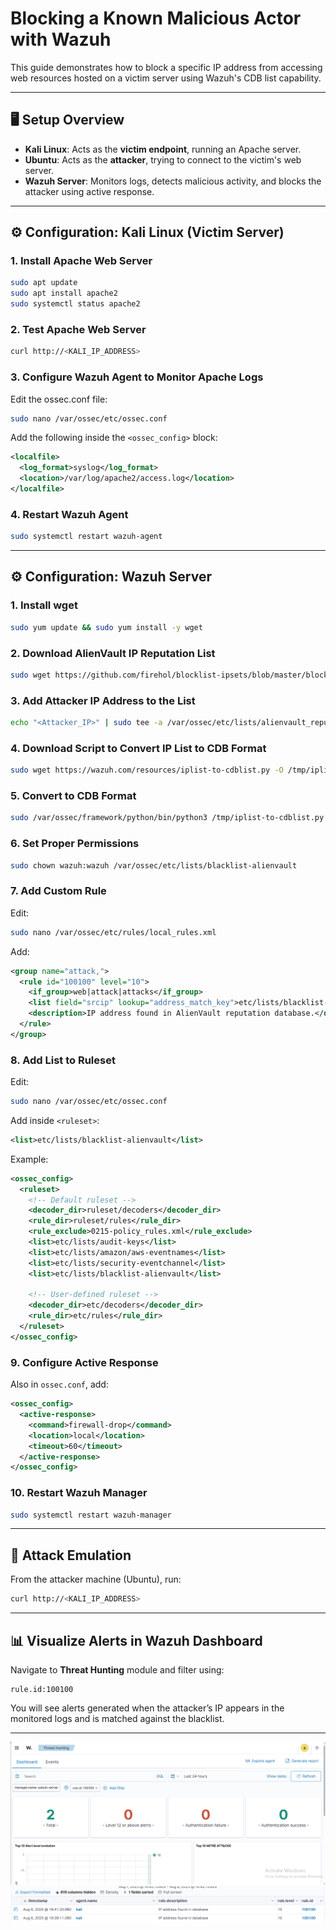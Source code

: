 # Blocking a Known Malicious Actor with Wazuh

This guide demonstrates how to block a specific IP address from accessing web resources hosted on a victim server using Wazuh's CDB list capability.

---

## 🖥️ Setup Overview

- **Kali Linux**: Acts as the **victim endpoint**, running an Apache server.
- **Ubuntu**: Acts as the **attacker**, trying to connect to the victim's web server.
- **Wazuh Server**: Monitors logs, detects malicious activity, and blocks the attacker using active response.

---

## ⚙️ Configuration: Kali Linux (Victim Server)

### 1. Install Apache Web Server
```bash
sudo apt update
sudo apt install apache2
sudo systemctl status apache2
````

### 2. Test Apache Web Server

```bash
curl http://<KALI_IP_ADDRESS>
```

### 3. Configure Wazuh Agent to Monitor Apache Logs

Edit the ossec.conf file:

```bash
sudo nano /var/ossec/etc/ossec.conf
```

Add the following inside the `<ossec_config>` block:

```xml
<localfile>
  <log_format>syslog</log_format>
  <location>/var/log/apache2/access.log</location>
</localfile>
```

### 4. Restart Wazuh Agent

```bash
sudo systemctl restart wazuh-agent
```

---

## ⚙️ Configuration: Wazuh Server

### 1. Install wget

```bash
sudo yum update && sudo yum install -y wget
```

### 2. Download AlienVault IP Reputation List

```bash
sudo wget https://github.com/firehol/blocklist-ipsets/blob/master/blocklist_de_bruteforce.ipset -O /var/ossec/etc/lists/alienvault_reputation.ipset
```

### 3. Add Attacker IP Address to the List

```bash
echo "<Attacker_IP>" | sudo tee -a /var/ossec/etc/lists/alienvault_reputation.ipset
```

### 4. Download Script to Convert IP List to CDB Format

```bash
sudo wget https://wazuh.com/resources/iplist-to-cdblist.py -O /tmp/iplist-to-cdblist.py
```

### 5. Convert to CDB Format

```bash
sudo /var/ossec/framework/python/bin/python3 /tmp/iplist-to-cdblist.py /var/ossec/etc/lists/alienvault_reputation.ipset /var/ossec/etc/lists/blacklist-alienvault
```

### 6. Set Proper Permissions

```bash
sudo chown wazuh:wazuh /var/ossec/etc/lists/blacklist-alienvault
```

### 7. Add Custom Rule

Edit:

```bash
sudo nano /var/ossec/etc/rules/local_rules.xml
```

Add:

```xml
<group name="attack,">
  <rule id="100100" level="10">
    <if_group>web|attack|attacks</if_group>
    <list field="srcip" lookup="address_match_key">etc/lists/blacklist-alienvault</list>
    <description>IP address found in AlienVault reputation database.</description>
  </rule>
</group>
```

### 8. Add List to Ruleset

Edit:

```bash
sudo nano /var/ossec/etc/ossec.conf
```

Add inside `<ruleset>`:

```xml
<list>etc/lists/blacklist-alienvault</list>
```

Example:

```xml
<ossec_config>
  <ruleset>
    <!-- Default ruleset -->
    <decoder_dir>ruleset/decoders</decoder_dir>
    <rule_dir>ruleset/rules</rule_dir>
    <rule_exclude>0215-policy_rules.xml</rule_exclude>
    <list>etc/lists/audit-keys</list>
    <list>etc/lists/amazon/aws-eventnames</list>
    <list>etc/lists/security-eventchannel</list>
    <list>etc/lists/blacklist-alienvault</list>

    <!-- User-defined ruleset -->
    <decoder_dir>etc/decoders</decoder_dir>
    <rule_dir>etc/rules</rule_dir>
  </ruleset>
</ossec_config>
```

### 9. Configure Active Response

Also in `ossec.conf`, add:

```xml
<ossec_config>
  <active-response>
    <command>firewall-drop</command>
    <location>local</location>
    <timeout>60</timeout>
  </active-response>
</ossec_config>
```

### 10. Restart Wazuh Manager

```bash
sudo systemctl restart wazuh-manager
```

---

## 🧪 Attack Emulation

From the attacker machine (Ubuntu), run:

```bash
curl http://<KALI_IP_ADDRESS>
```

---

## 📊 Visualize Alerts in Wazuh Dashboard

Navigate to **Threat Hunting** module and filter using:

```
rule.id:100100
```

You will see alerts generated when the attacker’s IP appears in the monitored logs and is matched against the blacklist.

---
![Alt Text](assets/Figure1.0.png)
![Alt Text](assets/Figure1.1.png)


